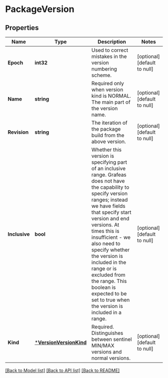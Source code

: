 # PackageVersion

## Properties
Name | Type | Description | Notes
------------ | ------------- | ------------- | -------------
**Epoch** | **int32** | Used to correct mistakes in the version numbering scheme. | [optional] [default to null]
**Name** | **string** | Required only when version kind is NORMAL. The main part of the version name. | [optional] [default to null]
**Revision** | **string** | The iteration of the package build from the above version. | [optional] [default to null]
**Inclusive** | **bool** | Whether this version is specifying part of an inclusive range. Grafeas does not have the capability to specify version ranges; instead we have fields that specify start version and end versions. At times this is insufficient - we also need to specify whether the version is included in the range or is excluded from the range. This boolean is expected to be set to true when the version is included in a range. | [optional] [default to null]
**Kind** | [***VersionVersionKind**](VersionVersionKind.md) | Required. Distinguishes between sentinel MIN/MAX versions and normal versions. | [optional] [default to null]

[[Back to Model list]](../README.md#documentation-for-models) [[Back to API list]](../README.md#documentation-for-api-endpoints) [[Back to README]](../README.md)


